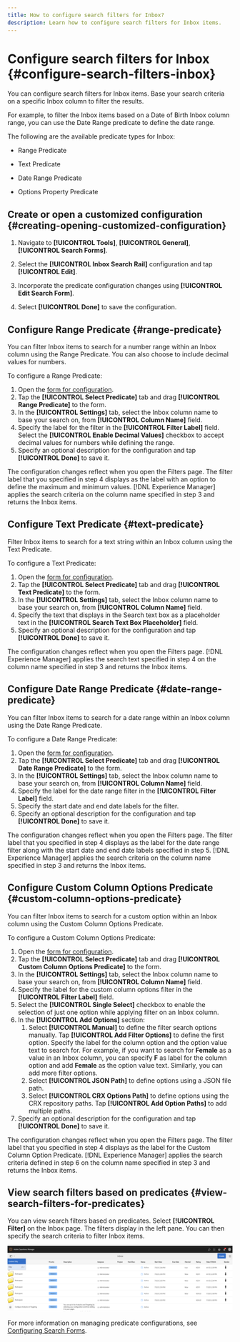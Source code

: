 ```yaml
---
title: How to configure search filters for Inbox?
description: Learn how to configure search filters for Inbox items.
---
```

# Configure search filters for Inbox {#configure-search-filters-inbox}

You can configure search filters for Inbox items. Base your search criteria on a specific Inbox column to filter the results.

For example, to filter the Inbox items based on a Date of Birth Inbox column range, you can use the Date Range predicate to define the date range.

The following are the available predicate types for Inbox:

* Range Predicate

* Text Predicate

* Date Range Predicate

* Options Property Predicate

## Create or open a customized configuration {#creating-opening-customized-configuration}

1. Navigate to **[!UICONTROL Tools]**, **[!UICONTROL General]**, **[!UICONTROL Search Forms]**.

1. Select the **[!UICONTROL Inbox Search Rail]** configuration and tap **[!UICONTROL Edit]**.
1. Incorporate the predicate configuration changes using **[!UICONTROL Edit Search Form]**.
1. Select **[!UICONTROL Done]** to save the configuration.

## Configure Range Predicate {#range-predicate}

You can filter Inbox items to search for a number range within an Inbox column using the Range Predicate. You can also choose to include decimal values for numbers.

To configure a Range Predicate:

1. Open the [form for configuration](#creating-opening-customized-configuration).
1. Tap the **[!UICONTROL Select Predicate]** tab and drag **[!UICONTROL Range Predicate]** to the form.
1. In the **[!UICONTROL Settings]** tab, select the Inbox column name to base your search on, from **[!UICONTROL Column Name]** field.
1. Specify the label for the filter in the **[!UICONTROL Filter Label]** field. Select the **[!UICONTROL Enable Decimal Values]** checkbox to accept decimal values for numbers while defining the range.
1. Specify an optional description for the configuration and tap **[!UICONTROL Done]** to save it.

The configuration changes reflect when you open the Filters page. The filter label that you specified in step 4 displays as the label with an option to define the maximum and minimum values. [!DNL Experience Manager] applies the search criteria on the column name specified in step 3 and returns the Inbox items.

## Configure Text Predicate {#text-predicate}

Filter Inbox items to search for a text string within an Inbox column using the Text Predicate.

To configure a Text Predicate:

1. Open the [form for configuration](#creating-opening-customized-configuration).
1. Tap the **[!UICONTROL Select Predicate]** tab and drag **[!UICONTROL Text Predicate]** to the form.
1. In the **[!UICONTROL Settings]** tab, select the Inbox column name to base your search on, from **[!UICONTROL Column Name]** field.
1. Specify the text that displays in the Search text box as a placeholder text in the **[!UICONTROL Search Text Box Placeholder]** field.
1. Specify an optional description for the configuration and tap **[!UICONTROL Done]** to save it.

The configuration changes reflect when you open the Filters page. [!DNL Experience Manager] applies the search text specified in step 4 on the column name specified in step 3 and returns the Inbox items.

## Configure Date Range Predicate {#date-range-predicate}

You can filter Inbox items to search for a date range within an Inbox column using the Date Range Predicate.

To configure a Date Range Predicate:

1. Open the [form for configuration](#creating-opening-customized-configuration).
1. Tap the **[!UICONTROL Select Predicate]** tab and drag **[!UICONTROL Date Range Predicate]** to the form.
1. In the **[!UICONTROL Settings]** tab, select the Inbox column name to base your search on, from **[!UICONTROL Column Name]** field.
1. Specify the label for the date range filter in the **[!UICONTROL Filter Label]** field.
1. Specify the start date and end date labels for the filter.
1. Specify an optional description for the configuration and tap **[!UICONTROL Done]** to save it.

The configuration changes reflect when you open the Filters page. The filter label that you specified in step 4 displays as the label for the date range filter along with the start date and end date labels specified in step 5. [!DNL Experience Manager] applies the search criteria on the column name specified in step 3 and returns the Inbox items.

## Configure Custom Column Options Predicate {#custom-column-options-predicate}

You can filter Inbox items to search for a custom option within an Inbox column using the Custom Column Options Predicate.

To configure a Custom Column Options Predicate:

1. Open the [form for configuration](#creating-opening-customized-configuration).
1. Tap the **[!UICONTROL Select Predicate]** tab and drag **[!UICONTROL Custom Column Options Predicate]** to the form.
1. In the **[!UICONTROL Settings]** tab, select the Inbox column name to base your search on, from **[!UICONTROL Column Name]** field.
1. Specify the label for the custom column options filter in the **[!UICONTROL Filter Label]** field.
1. Select the **[!UICONTROL Single Select]** checkbox to enable the selection of just one option while applying filter on an Inbox column.
1. In the **[!UICONTROL Add Options]** section:
   1. Select **[!UICONTROL Manual]** to define the filter search options manually. Tap **[!UICONTROL Add Filter Options]** to define the first option. Specify the label for the column option and the option value text to search for. For example, if you want to search for **Female** as a value in an Inbox column, you can specify **F** as label for the column option and add **Female** as the option value text. Similarly, you can add more filter options.
   1. Select **[!UICONTROL JSON Path]** to define options using a JSON file path.
   1. Select **[!UICONTROL CRX Options Path]** to define options using the CRX repository paths. Tap **[!UICONTROL Add Option Paths]** to add multiple paths.
1. Specify an optional description for the configuration and tap **[!UICONTROL Done]** to save it.

The configuration changes reflect when you open the Filters page. The filter label that you specified in step 4 displays as the label for the Custom Column Option Predicate. [!DNL Experience Manager] applies the search criteria defined in step 6 on the column name specified in step 3 and returns the Inbox items.

## View search filters based on predicates {#view-search-filters-for-predicates}

You can view search filters based on predicates. Select **[!UICONTROL Filter]** on the Inbox page. The filters display in the left pane. You can then specify the search criteria to filter Inbox items. 

![Filters page](./assets/apply-filters.png)

For more information on managing predicate configurations, see [Configuring Search Forms](search-forms.md).


